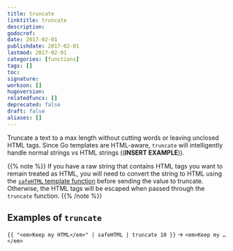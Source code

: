 ```yaml
---
title: truncate
linktitle: truncate
description:
godocref:
date: 2017-02-01
publishdate: 2017-02-01
lastmod: 2017-02-01
categories: [functions]
tags: []
toc:
signature:
workson: []
hugoversion:
relatedfuncs: []
deprecated: false
draft: false
aliases: []
---
```


Truncate a text to a max length without cutting words or leaving unclosed HTML tags. Since Go templates are HTML-aware, `truncate` will intelligently handle normal strings vs HTML strings ((**INSERT EXAMPLE**)).

{{% note %}}
If you have a raw string that contains HTML tags you want to remain treated as HTML, you will need to convert the string to HTML using the [`safeHTML` template function](/functions/safehtml) before sending the value to truncate. Otherwise, the HTML tags will be escaped when passed through the `truncate` function.
{{% /note %}}

## Examples of `truncate`

`{{ "<em>Keep my HTML</em>" | safeHTML | truncate 10 }}` → `<em>Keep my …</em>`